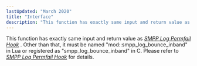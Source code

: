 ```yaml
---
lastUpdated: "March 2020"
title: "Interface"
description: "This function has exactly same input and return value as Chapter 8 SMPP Log Permfail Hook Other than that it must be named mod smpp log bounce inband in Lua or registered as smpp log bounce inband in C Please refer to Chapter 8 SMPP Log Permfail Hook for details..."
---
```


This function has exactly same input and return value as [*SMPP Log Permfail Hook*](/momentum/mobile/mobile-developer-guide/smpp-log-permfail-hook) . Other than that, it must be named "mod::smpp_log_bounce_inband" in Lua or registered as "smpp_log_bounce_inband" in C. Please refer to [*SMPP Log Permfail Hook*](/momentum/mobile/mobile-developer-guide/smpp-log-permfail-hook) for details.